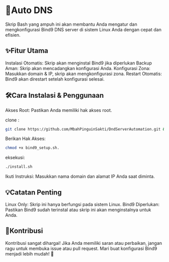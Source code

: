 # 🚀Auto DNS
Skrip Bash yang ampuh ini akan membantu Anda mengatur dan mengkonfigurasi Bind9 DNS server di sistem Linux Anda dengan cepat dan efisien.

## ✨Fitur Utama
Instalasi Otomatis: Skrip akan menginstal Bind9 jika diperlukan
Backup Aman:        Skrip akan mencadangkan konfigurasi Anda.
Konfigurasi Zona:   Masukkan domain & IP, skrip akan mengkonfigurasi zona.
Restart Otomatis:   Bind9 akan direstart setelah konfigurasi selesai.
## 🛠️Cara Instalasi & Penggunaan
Akses Root: Pastikan Anda memiliki hak akses root.

clone : 
```bash
git clone https://github.com/MbahPinguinSakti/DndServerAutomation.git && cd ~/DndServerAutomation
```
Berikan Hak Akses:
```bash
chmod +x bind9_setup.sh.
```
eksekusi:
```bash
./install.sh
```
Ikuti Instruksi: Masukkan nama domain dan alamat IP Anda saat diminta.
## 💡Catatan Penting
Linux Only: Skrip ini hanya berfungsi pada sistem Linux.
Bind9 Diperlukan: Pastikan Bind9 sudah terinstal atau skrip ini akan menginstalnya untuk Anda.

## 🤝Kontribusi
Kontribusi sangat dihargai! Jika Anda memiliki saran atau perbaikan, jangan ragu untuk membuka issue atau pull request.
Mari buat konfigurasi Bind9 menjadi lebih mudah! 🚀
